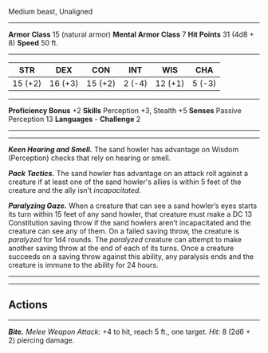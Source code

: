 Medium beast, Unaligned

---
**Armor Class** 15 (natural armor)
**Mental Armor Class** 7
**Hit Points** 31 (4d8 + 8)
**Speed** 50 ft.

---
| STR | DEX | CON | INT | WIS | CHA |
| :---: | :---: | :---: | :---: | :---: | :---: |
| 15 (+2) | 16 (+3) | 15 (+2) | 2 (-4) | 12 (+1) | 5 (-3) |

---

**Proficiency Bonus** +2
**Skills** Perception +3, Stealth +5
**Senses** Passive Perception 13
**Languages** -
**Challenge** 2

---
---

_**Keen Hearing and Smell.**_ The sand howler has advantage on Wisdom (Perception) checks that rely on hearing or smell.

_**Pack Tactics.**_ The sand howler has advantage on an attack roll against a creature if at least one of the sand howler's allies is within 5 feet of the creature and the ally isn't *incapacitated*.

_**Paralyzing Gaze.**_ When a creature that can see a sand howler’s eyes starts its turn within 15 feet of any sand howler, that creature must make a DC 13 Constitution saving throw if the sand howlers aren’t incapacitated and the creature can see any of them. On a failed saving throw, the creature is *paralyzed* for 1d4 rounds. The *paralyzed* creature can attempt to make another saving throw at the end of each of its turns. Once a creature succeeds on a saving throw against this ability, any paralysis ends and the creature is immune to the ability for 24 hours.

---
---

## Actions
---

_**Bite.** Melee Weapon Attack:_ +4 to hit, reach 5 ft., one target. _Hit:_ 8 (2d6 + 2) piercing damage.